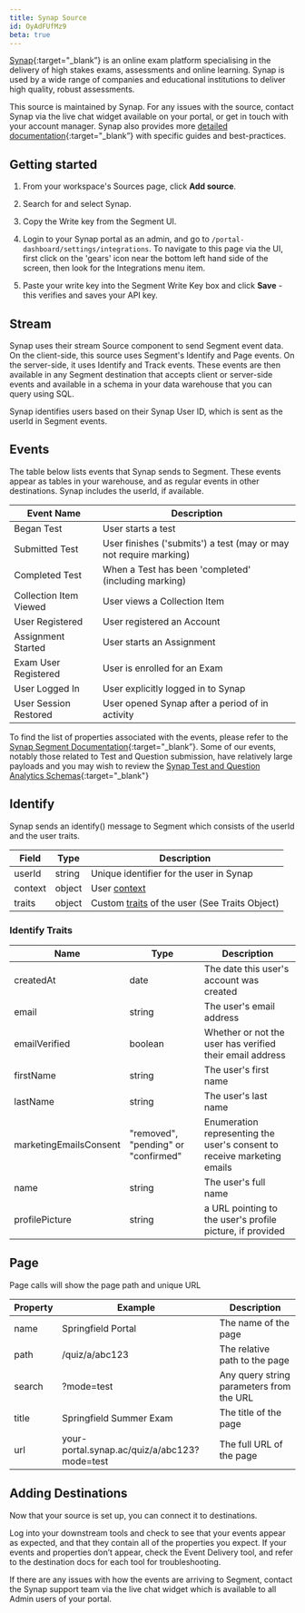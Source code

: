 ```yaml
---
title: Synap Source
id: OyAdFUfMz9
beta: true
---
```


[Synap](https://synap.ac){:target="_blank”} is an online exam platform specialising in the delivery of high stakes exams, assessments and online learning. Synap is used by a wide range of companies and educational institutions to deliver high quality, robust assessments.

This source is maintained by Synap. For any issues with the source, contact Synap via the live chat widget available on your portal, or get in touch with your account manager. Synap also provides more [detailed documentation](https://academy.synap.ac/doc/integrations/segment){:target="_blank”}  with specific guides and best-practices.

## Getting started

1. From your workspace's Sources page, click **Add source**.

2. Search for and select Synap.

3. Copy the Write key from the Segment UI.

4. Login to your Synap portal as an admin, and go to `/portal-dashboard/settings/integrations`. To navigate to this page via the UI, first click on the 'gears' icon near the bottom left hand side of the screen, then look for the Integrations menu item.

5. Paste your write key into the Segment Write Key box and click **Save** - this verifies and saves your API key.

## Stream

Synap uses their stream Source component to send Segment event data. On the client-side, this source uses Segment's Identify and Page events. On the server-side, it uses Identify and Track events. These events are then available in any Segment destination that accepts client or server-side events and available in a schema in your data warehouse that you can query using SQL.

Synap identifies users based on their Synap User ID, which is sent as the userId in Segment events.

## Events

The table below lists events that Synap sends to Segment. These events appear as tables in your warehouse, and as regular events in other destinations. Synap includes the userId, if available.

| Event Name             | Description                                                       |
| ---------------------- | ----------------------------------------------------------------- |
| Began Test             | User starts a test                                                |
| Submitted Test         | User finishes ('submits') a test (may or may not require marking) |
| Completed Test         | When a Test has been 'completed' (including marking)              |
| Collection Item Viewed | User views a Collection Item                                      |
| User Registered        | User registered an Account                                        |
| Assignment Started     | User starts an Assignment                                         |
| Exam User Registered   | User is enrolled for an Exam                                      |
| User Logged In         | User explicitly logged in to Synap                                |
| User Session Restored  | User opened Synap after a period of in activity                   |

To find the list of properties associated with the events, please refer to the [Synap Segment Documentation](https://academy.synap.ac/doc/integrations/segment){:target="_blank”}. Some of our events, notably those related to Test and Question submission, have relatively large payloads and you may wish to review the [Synap Test and Question Analytics Schemas](https://academy.synap.ac/doc/integrations/segment/test-and-question-analytics){:target="_blank"}

## Identify

Synap sends an identify() message to Segment which consists of the userId and the user traits.

| Field   | Type   | Description                                                                                               |
| ------- | ------ | --------------------------------------------------------------------------------------------------------- |
| userId  | string | Unique identifier for the user in Synap                                                                   |
| context | object | User [context](https://segment.com/docs/connections/spec/common/#context)                                 |
| traits  | object | Custom [traits](https://segment.com/docs/connections/spec/common/#traits) of the user (See Traits Object) |

### Identify Traits

| Name                   | Type                                | Description                                                             |
| ---------------------- | ----------------------------------- | ----------------------------------------------------------------------- |
| createdAt              | date                                | The date this user's account was created                                |
| email                  | string                              | The user's email address                                                |
| emailVerified          | boolean                             | Whether or not the user has verified their email address                |
| firstName              | string                              | The user's first name                                                   |
| lastName               | string                              | The user's last name                                                    |
| marketingEmailsConsent | "removed", "pending" or "confirmed" | Enumeration representing the user's consent to receive marketing emails |
| name                   | string                              | The user's full name                                                    |
| profilePicture         | string                              | a URL pointing to the user's profile picture, if provided               |


## Page

Page calls will show the page path and unique URL

| Property | Example                                      | Description                              |
| -------- | -------------------------------------------- | ---------------------------------------- |
| name     | Springfield Portal                           | The name of the page                     |
| path     | /quiz/a/abc123                               | The relative path to the page            |
| search   | ?mode=test                                   | Any query string parameters from the URL |
| title    | Springfield Summer Exam                      | The title of the page                    |
| url      | your-portal.synap.ac/quiz/a/abc123?mode=test | The full URL of the page                 |

## Adding Destinations

Now that your source is set up, you can connect it to destinations.

Log into your downstream tools and check to see that your events appear as expected, and that they contain all of the properties you expect. If your events and properties don’t appear, check the Event Delivery tool, and refer to the destination docs for each tool for troubleshooting.

If there are any issues with how the events are arriving to Segment, contact the Synap support team via the live chat widget which is available to all Admin users of your portal.
